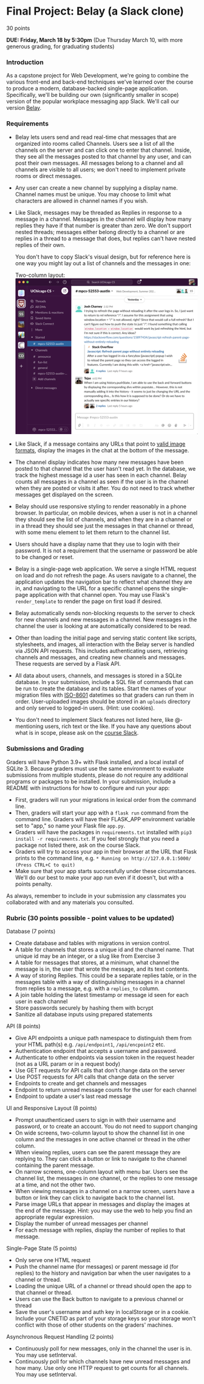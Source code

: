 # Final Project: Belay (a Slack clone)

30 points

**DUE: Friday, March 18 by 5:30pm**
(Due Thursday March 10, with more generous grading, for graduating students)

### Introduction

As a capstone project for Web Development, we're going to combine the various
front-end and back-end techniques we've learned over the course to produce a
modern, database-backed single-page application. Specifically, we'll be building
our own (significantly smaller in scope) version of the popular workplace
messaging app Slack. We'll call our version [Belay](https://en.wikipedia.org/wiki/Belaying).

### Requirements

- Belay lets users send and read real-time chat messages that are organized
  into rooms called Channels. Users see a list of all the channels on the server
  and can click one to enter that channel. Inside, they see all the messages
  posted to that channel by any user, and can post their own messages.
  All messages belong to a channel and all channels are visible to all users; we
  don't need to implement private rooms or direct messages.
- Any user can create a new channel by supplying a display name. Channel names
  must be unique. You may choose to limit what characters are allowed in channel
  names if you wish.
- Like Slack, messages may be threaded as Replies in response to a message in a
  channel. Messages in the channel will display how many replies they have if
  that number is greater than zero. We don't support nested threads;
  messages either belong directly to a channel or are replies in a thread to a
  message that does, but replies can't have nested replies of their own.

  You don't have to copy Slack's visual design, but for reference here is one way you might lay out a list of channels and the messages in one:

  Two-column layout:
  ![Slack Screenshot of channel list and messages in one channel](two_column.png)

- Like Slack, if a message contains any URLs that point to
  [valid image formats](https://developer.mozilla.org/en-US/docs/Web/HTML/Element/img#Supported_image_formats),
  display the images in the chat at the bottom of the message.
- The channel display indicates how many new messages have been posted to that
  channel that the user hasn't read yet. In the database, we track the highest
  message id a user has seen in each channel. Belay counts all messages in a
  channel as seen if the user is in the channel when they are posted or visits
  it after. You do not need to track whether messages get displayed on the
  screen.
- Belay should use responsive styling to render reasonably in a phone browser.
  In particular, on mobile devices, when a user is not in a channel they should
  see the list of channels, and when they are in a channel or in a thread they
  should see just the messages in that channel or thread, with some menu element
  to let them return to the channel list.
- Users should have a display name that they use to login with their password.
  It is not a requirement that the username or password be able to be changed or
  reset.
- Belay is a single-page web application. We serve a single HTML request on load
  and do not refresh the page. As users navigate to a channel, the application
  updates the navigation bar to reflect what channel they are in, and navigating
  to the URL for a specific channel opens the single-page application with that
  channel open. You may use Flask's `render_template` to render the page on
  first load if desired.
- Belay automatically sends non-blocking requests to the server to check for new
  channels and new messages in a channel. New messages in the channel the user
  is looking at are automatically considered to be read.
- Other than loading the initial page and serving static content like scripts,
  stylesheets, and images, all interaction with the Belay server is handled via
  JSON API requests. This includes authenticating users, retrieving channels and messages, and creating new channels and messages. These requests are served by
  a Flask API.
- All data about users, channels, and messages is stored in a SQLite database. In
  your submission, include a SQL file of commands that can be run to create the
  database and its tables. Start the names of your migration files with
  [ISO-8601](https://en.wikipedia.org/wiki/ISO_8601) datetimes so that graders
  can run them in order. User-uploaded images should be stored in an `uploads`
  directory and only served to logged-in users. (Hint: use cookies).
- You don't need to implement Slack features not listed here, like @-mentioning
  users, rich text or the like. If you have any questions about what is
  in scope, please ask on the [course Slack](https://app.slack.com/client/T71CT0472/C02TBJ5BHU2).

### Submissions and Grading

Graders will have Python 3.9+ with Flask installed, and a local install of
SQLite 3. Because graders must use the same environment to evaluate
submissions from multiple students, please do not require any additional
programs or packages to be installed. In your submission, include a README with
instructions for how to configure and run your app:
- First, graders will run your migrations in lexical order from the command line.
- Then, graders will start your app with a `flask run` command from the command
  line. Graders will have their FLASK_APP environment variable set to "app," so
  name your Flask file `app.py`.
- Graders will have the packages in `requirements.txt` installed with `pip3 install
  -r requirements.txt`. If you feel strongly that you need a package not listed
  there, ask on the course Slack.
- Graders will try to access your app in their browser at the URL that Flask
  prints to the command line, e.g. `* Running on http://127.0.0.1:5000/ (Press CTRL+C to quit)`
- Make sure that your app starts successfully under these circumstances. We'll
  do our best to make your app run even if it doesn't, but with a points penalty.

As always, remember to include in your submission any classmates you
collaborated with and any materials you consulted.

### Rubric (30 points possible - point values to be updated)

Database (7 points)
- Create database and tables with migrations in version control.
- A table for channels that stores a unique id and the channel name. That unique
  id may be an integer, or a slug like from Exercise 3
- A table for messages that stores, at a minimum, what channel the message is in,
  the user that wrote the message, and its text contents.
- A way of storing Replies. This could be a separate replies table, or in the
  messages table with a way of distinguishing messages in a channel from replies
  to a message, e.g. with a `replies_to` column.
- A join table holding the latest timestamp or message id seen for each user in
  each channel
- Store passwords securely by hashing them with bcrypt
- Sanitize all database inputs using prepared statements

API (8 points)
- Give API endpoints a unique path namespace to distinguish them from your HTML
  path(s) e.g. `/api/endpoint1`, `/api/encpoint2` etc.
- Authentication endpoint that accepts a username and password.
- Authenticate to other endpoints via session token in the request header (not
  as a URL param or in a request body)
- Use GET requests for API calls that don't change data on the server
- Use POST requests for API calls that change data on the server
- Endpoints to create and get channels and messages
- Endpoint to return unread message counts for the user for each channel
- Endpoint to update a user's last read message

UI and Responsive Layout (8 points)
- Prompt unauthenticaed users to sign in with their username and password, or to
  create an account. You do not need to support changing
- On wide screens, two-column layout to show the channel list in one column and
  the messages in one active channel or thread in the other column.
- When viewing replies, users can see the parent message they are replying to.
  They can click a button or link to navigate to the channel containing the
  parent message.
- On narrow screens, one-column layout with menu bar. Users see the channel list,
  the messages in one channel, or the replies to one message at a time, and not
  the other two.
- When viewing messages in a channel on a narrow screen, users have a button or
  link they can click to navigate back to the channel list.
- Parse image URLs that appear in messages and display the images at the end of
  the message. Hint: you may use the web to help you find an appropriate regular
  expression.
- Display the number of unread messages per channel
- For each message with replies, display the number of replies to that message.

Single-Page State (5 points)
- Only serve one HTML request
- Push the channel name (for messages) or parent message id (for replies) to the
  history and navigation bar when the user navigates to a channel or thread.
- Loading the unique URL of a channel or thread should open the app to that
  channel or thread.
- Users can use the Back button to navigate to a previous channel or thread
- Save the user's username and auth key in localStorage or in a cookie. Include
  your CNETID as part of your storage keys so your storage won't conflict with
  those of other students on the graders' machines.

Asynchronous Request Handling (2 points)
- Continuously poll for new messages, only in the channel the user is in. You
  may use setInterval.
- Continuously poll for which channels have new unread messages and how many.
  Use only one HTTP request to get counts for all channels. You may use
  setInterval.
